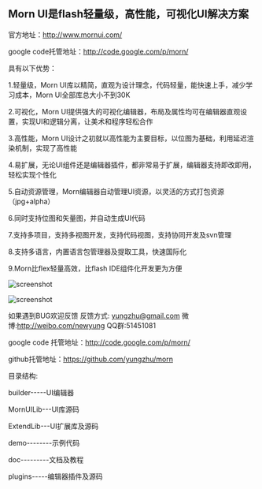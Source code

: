 ## Morn UI是flash轻量级，高性能，可视化UI解决方案

官方地址：http://www.mornui.com/

google code托管地址：http://code.google.com/p/morn/

具有以下优势：

1.轻量级，Morn UI库以精简，直观为设计理念，代码轻量，能快速上手，减少学习成本，Morn UI全部库总大小不到30K

2.可视化，Morn UI提供强大的可视化编辑器，布局及属性均可在编辑器直观设置，实现UI和逻辑分离，让美术和程序轻松合作

3.高性能，Morn UI设计之初就以高性能为主要目标，以位图为基础，利用延迟渲染机制，实现了高性能

4.易扩展，无论UI组件还是编辑器插件，都非常易于扩展，编辑器支持即改即用，轻松实现个性化

5.自动资源管理，Morn编辑器自动管理UI资源，以灵活的方式打包资源（jpg+alpha）

6.同时支持位图和矢量图，并自动生成UI代码

7.支持多项目，支持多视图开发，支持代码视图，支持协同开发及svn管理

8.支持多语言，内置语言包管理器及提取工具，快速国际化

9.Morn比flex轻量高效，比flash IDE组件化开发更为方便

![screenshot](https://raw.github.com/yungzhu/morn/master/help/images/main.jpg "screenshot")
	
![screenshot](https://raw.github.com/yungzhu/morn/master/help/images/main1.jpg "screenshot")

如果遇到BUG欢迎反馈
反馈方式: yungzhu@gmail.com 微博:http://weibo.com/newyung QQ群:51451081
	
google code 托管地址：http://code.google.com/p/morn/
	
github托管地址：https://github.com/yungzhu/morn

	
目录结构:

builder-----UI编辑器

MornUILib---UI库源码

ExtendLib---UI扩展库及源码

demo--------示例代码

doc---------文档及教程

plugins-----编辑器插件及源码
